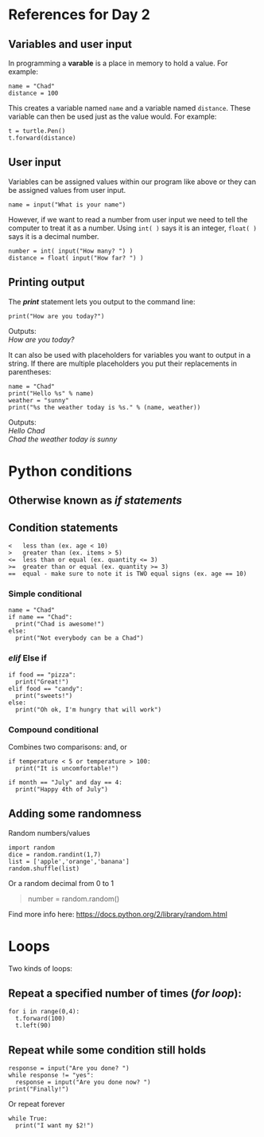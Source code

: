 # References for Day 2
## Variables and user input
In programming a **varable** is a place in memory to hold a value.  For example:

```
name = "Chad"
distance = 100
```

This creates a variable named `name` and a variable named `distance`.  These variable can then be used just as the value would.  For example:
```
t = turtle.Pen()  
t.forward(distance)
```

## User input
Variables can be assigned values within our program like above or they can be assigned values from user input.  
```
name = input("What is your name")
```
However, if we want to read a number from user input we need to tell the computer to treat it as a number.  Using `int( )` says it is an integer, `float( )` says it is a decimal number.
```
number = int( input("How many? ") )
distance = float( input("How far? ") )
```


## Printing output
The ***print*** statement lets you output to the command line:

```
print("How are you today?")
```
Outputs:  
*How are you today?*

It can also be used with placeholders for variables you want to output in a string.  If there are multiple placeholders you put their replacements in parentheses:

```
name = "Chad"
print("Hello %s" % name)
weather = "sunny"
print("%s the weather today is %s." % (name, weather))
```
Outputs:  
*Hello Chad*  
*Chad the weather today is sunny*


# Python conditions
## Otherwise known as ***if statements***

## Condition statements

```
<   less than (ex. age < 10)
>   greater than (ex. items > 5)
<=  less than or equal (ex. quantity <= 3)
>=  greater than or equal (ex. quantity >= 3)
==  equal - make sure to note it is TWO equal signs (ex. age == 10)
```


### Simple conditional  
```
name = "Chad"
if name == "Chad":  
  print("Chad is awesome!")  
else:  
  print("Not everybody can be a Chad")
```

### ***elif***  Else if
```
if food == "pizza":
  print("Great!")
elif food == "candy":
  print("sweets!")
else:
  print("Oh ok, I'm hungry that will work")
```

### Compound conditional
Combines two comparisons: and, or

```
if temperature < 5 or temperature > 100:
  print("It is uncomfortable!")

if month == "July" and day == 4:
  print("Happy 4th of July")
```

## Adding some randomness ##
Random numbers/values
```
import random
dice = random.randint(1,7)
list = ['apple','orange','banana']
random.shuffle(list)
```
Or a random decimal from 0 to 1
> number = random.random()

Find more info here:
https://docs.python.org/2/library/random.html

# Loops #
Two kinds of loops:


## Repeat a specified number of times (***for loop***): ##
```
for i in range(0,4):
  t.forward(100)  
  t.left(90)

```

## Repeat while some condition still holds ##
```
response = input("Are you done? ")
while response != "yes":
  response = input("Are you done now? ")
print("Finally!")
```

Or repeat forever
```
while True:
  print("I want my $2!")
```
